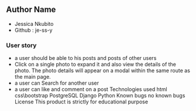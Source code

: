 ## Author Name
* Jessica Nkubito
* Github : je-ss-y
### User story
* a user should be able to his posts and posts of other users
* Click on a single photo to expand it and also view the details of the photo. The photo details will    appear on a modal within the same route as the main page.
* a user can Search for another user
* a user can like and comment on a post
Technologies used
html
css\bootstrap
PostgreSQL
Django
Python
Known bugs
no known bugs
License
This product is strictly for educational purpose